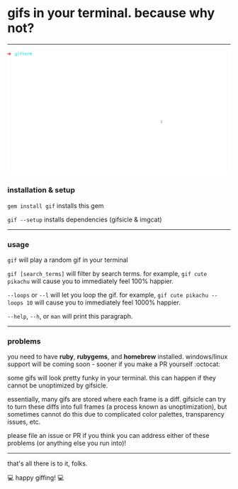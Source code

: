 # gifs in your terminal. because why not?
- - -

![gif of gif](looping_pikachu.gif)

### installation & setup

`gem install gif` installs this gem

`gif --setup` installs dependencies (gifsicle & imgcat)
- - -

### usage

`gif` will play a random gif in your terminal

`gif [search_terms]` will filter by search terms. for example, `gif cute pikachu` will cause you to immediately feel 100% happier.

`--loops` or `--l` will let you loop the gif. for example, `gif cute pikachu --loops 10` will cause you to immediately feel 1000% happier.

`--help`, `--h`, or `man` will print this paragraph.
- - -

### problems

you need to have **ruby**, **rubygems**, and **homebrew** installed. windows/linux support will be coming soon - sooner if you make a PR yourself :octocat:

some gifs will look pretty funky in your terminal. this can happen if they cannot be unoptimized by gifsicle.

essentially, many gifs are stored where each frame is a diff. gifsicle can try to turn these diffs into full frames (a process known as unoptimization), but sometimes cannot do this due to complicated color palettes, transparency issues, etc.

please file an issue or PR if you think you can address either of these problems (or anything else you run into)!
- - -
that's all there is to it, folks.

:computer: happy giffing! :computer:
